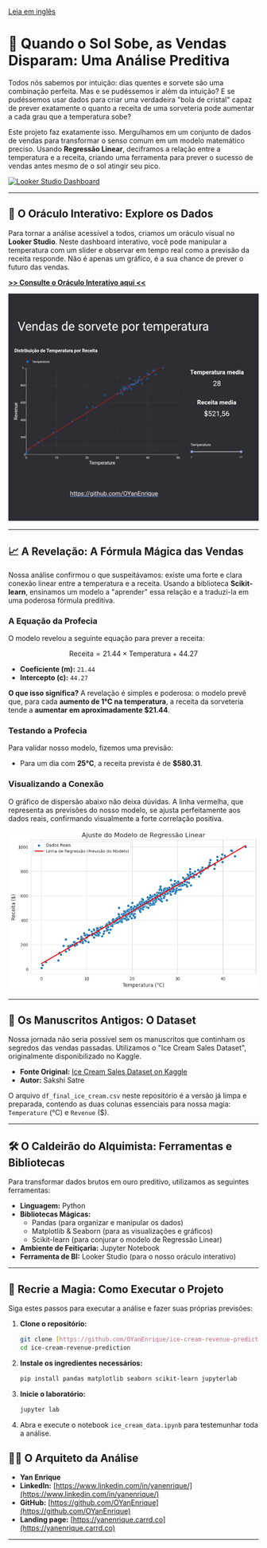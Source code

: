 [Leia em inglês](README.md)

# 🍦 Quando o Sol Sobe, as Vendas Disparam: Uma Análise Preditiva

Todos nós sabemos por intuição: dias quentes e sorvete são uma combinação perfeita. Mas e se pudéssemos ir além da intuição? E se pudéssemos usar dados para criar uma verdadeira "bola de cristal" capaz de prever exatamente o quanto a receita de uma sorveteria pode aumentar a cada grau que a temperatura sobe?

Este projeto faz exatamente isso. Mergulhamos em um conjunto de dados de vendas para transformar o senso comum em um modelo matemático preciso. Usando **Regressão Linear**, deciframos a relação entre a temperatura e a receita, criando uma ferramenta para prever o sucesso de vendas antes mesmo de o sol atingir seu pico.

[![Looker Studio Dashboard](https://img.shields.io/badge/Looker%20Studio-Dashboard-blue?style=for-the-badge&logo=looker)](https://lookerstudio.google.com/reporting/312a8405-a3f1-4d25-ba32-d7b3fb73eee7/page/WYKUF)

---

## 🔮 O Oráculo Interativo: Explore os Dados

Para tornar a análise acessível a todos, criamos um oráculo visual no **Looker Studio**. Neste dashboard interativo, você pode manipular a temperatura com um slider e observar em tempo real como a previsão da receita responde. Não é apenas um gráfico, é a sua chance de prever o futuro das vendas.

**[>> Consulte o Oráculo Interativo aqui <<](https://lookerstudio.google.com/reporting/312a8405-a3f1-4d25-ba32-d7b3fb73eee7/page/WYKUF)**

![Dashboard Screenshot](dashboard.jpg)

---

## 📈 A Revelação: A Fórmula Mágica das Vendas

Nossa análise confirmou o que suspeitávamos: existe uma forte e clara conexão linear entre a temperatura e a receita. Usando a biblioteca **Scikit-learn**, ensinamos um modelo a "aprender" essa relação e a traduzi-la em uma poderosa fórmula preditiva.

### A Equação da Profecia

O modelo revelou a seguinte equação para prever a receita:

$$ \text{Receita} = 21.44 \times \text{Temperatura} + 44.27 $$

* **Coeficiente (m):** `21.44`
* **Intercepto (c):** `44.27`

**O que isso significa?** A revelação é simples e poderosa: o modelo prevê que, para cada **aumento de 1°C na temperatura**, a receita da sorveteria tende a **aumentar em aproximadamente $21.44**.

### Testando a Profecia
Para validar nosso modelo, fizemos uma previsão:
* Para um dia com **25°C**, a receita prevista é de **$580.31**.

### Visualizando a Conexão
O gráfico de dispersão abaixo não deixa dúvidas. A linha vermelha, que representa as previsões do nosso modelo, se ajusta perfeitamente aos dados reais, confirmando visualmente a forte correlação positiva.

![Gráfico de Regressão Linear](linear_regression.png)

---

## 📜 Os Manuscritos Antigos: O Dataset

Nossa jornada não seria possível sem os manuscritos que continham os segredos das vendas passadas. Utilizamos o "Ice Cream Sales Dataset", originalmente disponibilizado no Kaggle.

* **Fonte Original:** [Ice Cream Sales Dataset on Kaggle](https://www.kaggle.com/datasets/sakshisatre/ice-cream-sales-dataset)
* **Autor:** Sakshi Satre

O arquivo `df_final_ice_cream.csv` neste repositório é a versão já limpa e preparada, contendo as duas colunas essenciais para nossa magia: `Temperature` (°C) e `Revenue` ($).

---

## 🛠️ O Caldeirão do Alquimista: Ferramentas e Bibliotecas

Para transformar dados brutos em ouro preditivo, utilizamos as seguintes ferramentas:

* **Linguagem:** Python
* **Bibliotecas Mágicas:**
    * Pandas (para organizar e manipular os dados)
    * Matplotlib & Seaborn (para as visualizações e gráficos)
    * Scikit-learn (para conjurar o modelo de Regressão Linear)
* **Ambiente de Feitiçaria:** Jupyter Notebook
* **Ferramenta de BI:** Looker Studio (para o nosso oráculo interativo)

---

## 🚀 Recrie a Magia: Como Executar o Projeto

Siga estes passos para executar a análise e fazer suas próprias previsões:

1.  **Clone o repositório:**
    ```bash
    git clone [https://github.com/OYanEnrique/ice-cream-revenue-prediction.git](https://github.com/OYanEnrique/ice-cream-revenue-prediction.git)
    cd ice-cream-revenue-prediction
    ```
2.  **Instale os ingredientes necessários:**
    ```bash
    pip install pandas matplotlib seaborn scikit-learn jupyterlab
    ```

3.  **Inicie o laboratório:**
    ```bash
    jupyter lab
    ```

4.  Abra e execute o notebook `ice_cream_data.ipynb` para testemunhar toda a análise.

## 👨‍💻 O Arquiteto da Análise

* **Yan Enrique**
* **LinkedIn:** [https://www.linkedin.com/in/yanenrique/](https://www.linkedin.com/in/yanenrique/)
* **GitHub:** [https://github.com/OYanEnrique](https://github.com/OYanEnrique)
* **Landing page:** [https://yanenrique.carrd.co](https://yanenrique.carrd.co)
---
